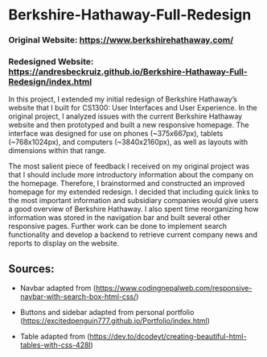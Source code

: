 # Berkshire-Hathaway-Full-Redesign

### Original Website: https://www.berkshirehathaway.com/
### Redesigned Website: https://andresbeckruiz.github.io/Berkshire-Hathaway-Full-Redesign/index.html

In this project, I extended my initial redesign of Berkshire Hathaway’s website that I built for CS1300: User Interfaces and User Experience. In the original project, I analyzed issues with the current Berkshire Hathaway website and then prototyped and built a new responsive homepage. The interface was designed for use on phones (~375x667px), tablets (~768x1024px), and computers (~3840x2160px), as well as layouts with dimensions within that range.

The most salient piece of feedback I received on my original project was that I should include more introductory information about the company on the homepage. Therefore, I brainstormed and constructed an improved homepage for my extended redesign. I decided that including quick links to the most important information and subsidiary companies would give users a good overview of Berkshire Hathaway. I also spent time reorganizing how information was stored in the navigation bar and built several other responsive pages. Further work can be done to implement search functionality and develop a backend to retrieve current company news and reports to display on the website.

## Sources:

- Navbar adapted from (https://www.codingnepalweb.com/responsive-navbar-with-search-box-html-css/)

- Buttons and sidebar adapted from personal portfolio (https://excitedpenguin777.github.io/Portfolio/index.html)

- Table adapted from  (https://dev.to/dcodeyt/creating-beautiful-html-tables-with-css-428l)
